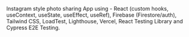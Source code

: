 Instagram style photo sharing App using - React (custom hooks, useContext, useState, useEffect, useRef), Firebase (Firestore/auth), Tailwind CSS, LoadTest, Lighthouse, Vercel, React Testing Library and Cypress E2E Testing.
